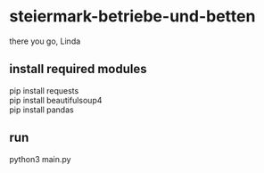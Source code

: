 # steiermark-betriebe-und-betten
there you go, Linda

## install required modules
pip install requests  
pip install beautifulsoup4  
pip install pandas  

## run
python3 main.py
